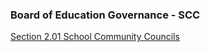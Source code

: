 ### Board of Education Governance - SCC

[Section 2.01 School Community Councils](https://livingskyschooldivision.github.io/AdminProceduresPublic/2.01SchoolCommunityCouncils)

